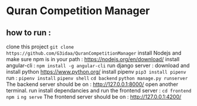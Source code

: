 # Quran Competition Manager

## how to run :

clone this project
`git clone https://github.com/G3idaa/QuranCompetitionManager`
install Nodejs and make sure npm is in your path :
https://nodejs.org/en/download/
install angular-cli :
`npm install -g angular-cli`
run django server :
download and install python
https://www.python.org/
install pipenv
`pip3 install pipenv`
run :
`pipenv install`
`pipenv shell`
`cd backend`
`python manage.py runserver`
The backend server should be on : http://127.0.0.1:8000/
open another terminal.
run install dependancies and run the frontend server :
`cd frontend`
`npm i`
`ng serve`
The frontend server should be on : http://127.0.0.1:4200/


